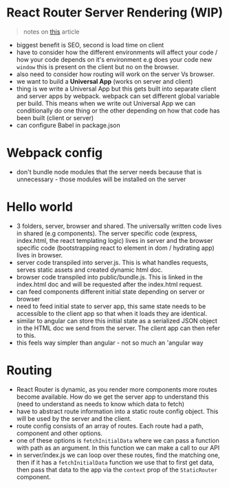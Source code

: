 # React Router Server Rendering (WIP)

> notes on [this](https://tylermcginnis.com/react-router-server-rendering/) article

- biggest benefit is SEO, second is load time on client
- have to consider how the different environments will affect your code / how your code depends on it's environment e.g does your code new `window` this is present on the client but no on the browser.
- also need to consider how routing will work on the server Vs browser.
- we want to build a **Universal App** (works on server and client)
- thing is we write a Universal App but this gets built into separate client and server apps by webpack. webpack can set different global variable per build. This means when we write out Universal App we can conditionally do one thing or the other depending on how that code has been built (client or server)
- can configure Babel in package.json

# Webpack config

- don't bundle node modules that the server needs because that is unnecessary - those modules will be installed on the server

# Hello world

- 3 folders, server, browser and shared. The universally written code lives in shared (e.g components). The server specific code (express, index.html, the react templating logic) lives in server and the browser specific code (bootstrapping react to element in dom / hydrating app) lives in browser.
- server code transpiled into server.js. This is what handles requests, serves static assets and created dynamic html doc.
- browser code transpiled into public/bundle.js. This is linked in the index.html doc and will be requested after the index.html request.
- can feed components different initial state depending on server or browser
- need to feed initial state to server app, this same state needs to be accessible to the client app so that when it loads they are identical.
- similar to angular can store this initial state as a serialized JSON object in the HTML doc we send from the server. The client app can then refer to this.
- this feels way simpler than angular - not so much an 'angular way

# Routing

- React Router is dynamic, as you render more components more routes become available. How do we get the server app to understand this (need to understand as needs to know which data to fetch)
- have to abstract route information into a static route config object. This will be used by the server and the client.
- route config consists of an array of routes. Each route had a path, component and other options.
- one of these options is `fetchInitialData` where we can pass a function with path as an argument. In this function we can make a call to our API
- in server/index.js we can loop over these routes, find the matching one, then if it has a `fetchInitialData` function we use that to first get data, then pass that data to the app via the `context` prop of the `StaticRouter` component.